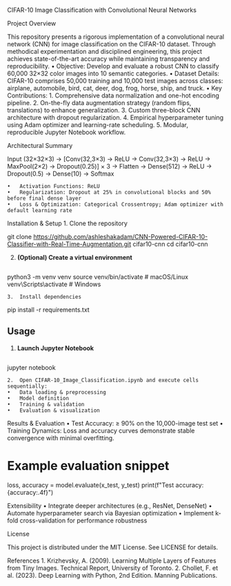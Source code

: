 CIFAR-10 Image Classification with Convolutional Neural Networks

Project Overview

This repository presents a rigorous implementation of a convolutional neural network (CNN) for image classification on the CIFAR-10 dataset. Through methodical experimentation and disciplined engineering, this project achieves state-of-the-art accuracy while maintaining transparency and reproducibility.
	•	Objective: Develop and evaluate a robust CNN to classify 60,000 32×32 color images into 10 semantic categories.
	•	Dataset Details: CIFAR-10 comprises 50,000 training and 10,000 test images across classes: airplane, automobile, bird, cat, deer, dog, frog, horse, ship, and truck.
	•	Key Contributions:
	1.	Comprehensive data normalization and one-hot encoding pipeline.
	2.	On-the-fly data augmentation strategy (random flips, translations) to enhance generalization.
	3.	Custom three-block CNN architecture with dropout regularization.
	4.	Empirical hyperparameter tuning using Adam optimizer and learning-rate scheduling.
	5.	Modular, reproducible Jupyter Notebook workflow.

Architectural Summary

Input (32×32×3)
→ [Conv(32,3×3) → ReLU → Conv(32,3×3) → ReLU → MaxPool(2×2) → Dropout(0.25)] × 3
→ Flatten
→ Dense(512) → ReLU → Dropout(0.5)
→ Dense(10) → Softmax

	•	Activation Functions: ReLU
	•	Regularization: Dropout at 25% in convolutional blocks and 50% before final dense layer
	•	Loss & Optimization: Categorical Crossentropy; Adam optimizer with default learning rate

Installation & Setup
	1.	Clone the repository

git clone https://github.com/ashleshakadam/CNN-Powered-CIFAR-10-Classifier-with-Real-Time-Augmentation.git cifar10-cnn
cd cifar10-cnn

2. **(Optional) Create a virtual environment**
   ```bash
python3 -m venv venv
source venv/bin/activate  # macOS/Linux
venv\Scripts\activate   # Windows

	3.	Install dependencies

pip install -r requirements.txt

## Usage
1. **Launch Jupyter Notebook**
   ```bash
jupyter notebook

	2.	Open CIFAR-10_Image_Classification.ipynb and execute cells sequentially:
	•	Data loading & preprocessing
	•	Model definition
	•	Training & validation
	•	Evaluation & visualization

Results & Evaluation
	•	Test Accuracy: ≥ 90% on the 10,000-image test set
	•	Training Dynamics: Loss and accuracy curves demonstrate stable convergence with minimal overfitting.

# Example evaluation snippet
loss, accuracy = model.evaluate(x_test, y_test)
print(f"Test accuracy: {accuracy:.4f}")

Extensibility
	•	Integrate deeper architectures (e.g., ResNet, DenseNet)
	•	Automate hyperparameter search via Bayesian optimization
	•	Implement k-fold cross-validation for performance robustness

License

This project is distributed under the MIT License. See LICENSE for details.

References
	1.	Krizhevsky, A. (2009). Learning Multiple Layers of Features from Tiny Images. Technical Report, University of Toronto.
	2.	Chollet, F. et al. (2023). Deep Learning with Python, 2nd Edition. Manning Publications.
